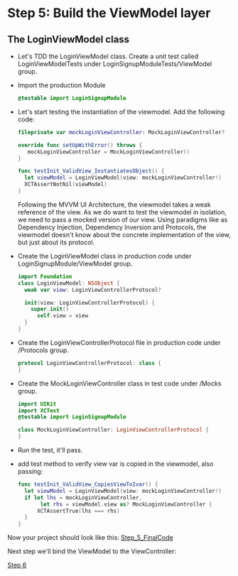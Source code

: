# Step 5: Build the ViewModel layer

## The LoginViewModel class

- Let's TDD the LoginViewModel class. Create a unit test called LoginViewModelTests under LoginSignupModuleTests/ViewModel group. 

- Import the production Module

  ```swift
  @testable import LoginSignupModule
  ```

- Let's start testing the instantiation of the viewmodel. Add the following code:

  ```swift
  fileprivate var mockLoginViewController: MockLoginViewController?
  
  override func setUpWithError() throws {
     mockLoginViewController = MockLoginViewController()
  }
  
  func testInit_ValidView_InstantiatesObject() {
    let viewModel = LoginViewModel(view: mockLoginViewController!) 			
    XCTAssertNotNil(viewModel)
  }
  ```

  Following the MVVM UI Architecture, the viewmodel takes a weak reference of the view. As we do want to test the viewmodel in isolation, we need to pass a mocked version of our view. Using paradigms like as Dependency Injection, Dependency Inversion and Protocols, the viewmodel doesn't know about the concrete implementation of the view, but just about its protocol.

- Create the LoginViewModel class in production code under LoginSignupModule/ViewModel group.

  ```swift
  import Foundation
  class LoginViewModel: NSObject {
    weak var view: LoginViewControllerProtocol?
  
    init(view: LoginViewControllerProtocol) { 
      super.init()
  		self.view = view 
    }
  }
  ```

- Create the LoginViewControllerProtocol file in production code under /Protocols group.

  ```swift
  protocol LoginViewControllerProtocol: class {
  }
  ```

- Create the MockLoginViewController class in test code under /Mocks group.

  ```swift
  import UIKit
  import XCTest
  @testable import LoginSignupModule
  
  class MockLoginViewController: LoginViewControllerProtocol {
  }
  ```

- Run the test, it'll pass.

- add test method to verify view var is copied in the viewmodel, also passing:

  ```swift
  func testInit_ValidView_CopiesViewToIvar() {
  	let viewModel = LoginViewModel(view: mockLoginViewController!)
  	if let lhs = mockLoginViewController, 
    	 let rhs = viewModel.view as? MockLoginViewController {
  		XCTAssertTrue(lhs === rhs) 
    }
  }
  ```

Now your project should look like this:
[Step_5_FinalCode](FinalCode/)

Next step we'll bind the ViewModel to the ViewController:

[Step 6](../000_Step_6/000_Step6_Binding1.md)



